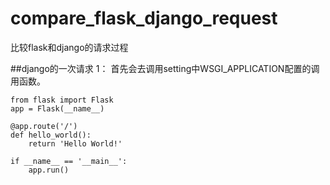 # compare_flask_django_request
比较flask和django的请求过程

##django的一次请求
1： 首先会去调用setting中WSGI_APPLICATION配置的调用函数。

```
from flask import Flask
app = Flask(__name__)

@app.route('/')
def hello_world():
    return 'Hello World!'

if __name__ == '__main__':
    app.run()
```
